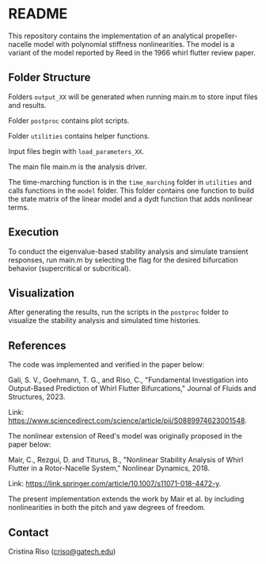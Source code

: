 # README

This repository contains the implementation of an analytical propeller-nacelle model with polynomial stiffness nonlinearities. The model is a variant of the model reported by Reed in the 1966 whirl flutter review paper.

## Folder Structure

Folders `output_XX` will be generated when running main.m to store input files and results.

Folder `postproc` contains plot scripts.

Folder `utilities` contains helper functions.

Input files begin with `load_parameters_XX`. 

The main file main.m is the analysis driver.

The time-marching function is in the `time_marching` folder in `utilities` and calls functions in the `model` folder. This folder contains one function to build the state matrix of the linear model and a dydt function that adds nonlinear terms.

## Execution

To conduct the eigenvalue-based stability analysis and simulate transient responses, run main.m by selecting the flag for the desired bifurcation behavior (supercritical or subcritical). 

## Visualization

After generating the results, run the scripts in the `postproc` folder to visualize the stability analysis and simulated time histories.

## References

The code was implemented and verified in the paper below:

Gali, S. V., Goehmann, T. G., and Riso, C., "Fundamental Investigation into Output-Based Prediction of Whirl Flutter Bifurcations," Journal of Fluids and Structures, 2023. 

Link: https://www.sciencedirect.com/science/article/pii/S0889974623001548. 

The nonlinear extension of Reed's model was originally proposed in the paper below:

Mair, C., Rezgui, D. and Titurus, B., "Nonlinear Stability Analysis of Whirl Flutter in a Rotor-Nacelle System," Nonlinear Dynamics, 2018. 

Link: https://link.springer.com/article/10.1007/s11071-018-4472-y. 

The present implementation extends the work by Mair et al. by including nonlinearities in both the pitch and yaw degrees of freedom.

## Contact

Cristina Riso (criso@gatech.edu)
